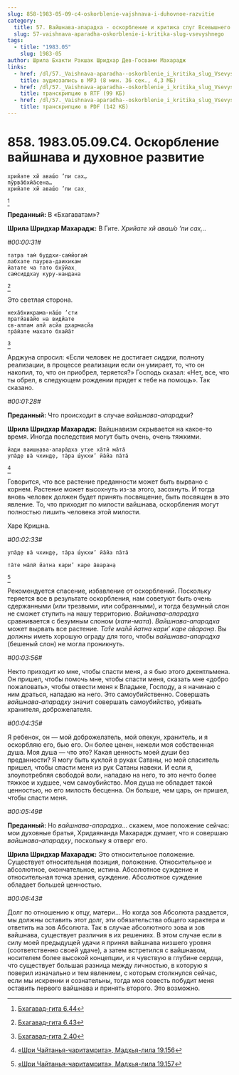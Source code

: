 ```yaml
---
slug: 858-1983-05-09-c4-oskorblenie-vajshnava-i-duhovnoe-razvitie
category:
  title: 57. Вайшнава-апарадха - оскорбление и критика слуг Всевышнего
  slug: 57-vaishnava-aparadha-oskorblenie-i-kritika-slug-vsevyshnego
tags:
  - title: "1983.05"
    slug: 1983-05
author: Шрила Бхакти Ракшак Шридхар Дев-Госвами Махарадж
links:
  - href: /dl/57._Vaishnava-aparadha--oskorblenie_i_kritika_slug_Vsevyshnego/858_1983.05.09.C4_SridharMj_Oskorblenie_vaisnava_i_duhovnoe_razvitie.mp3
    title: аудиозапись в MP3 (8 мин. 36 сек., 4,3 МБ)
  - href: /dl/57._Vaishnava-aparadha--oskorblenie_i_kritika_slug_Vsevyshnego/858_1983.05.09.C4_SridharMj_Oskorblenie_vaisnava_i_duhovnoe_razvitie.rtf
    title: транскрипцию в RTF (99 КБ)
  - href: /dl/57._Vaishnava-aparadha--oskorblenie_i_kritika_slug_Vsevyshnego/858_1983.05.09.C4_SridharMj_Oskorblenie_vaisnava_i_duhovnoe_razvitie.pdf
    title: транскрипцию в PDF (142 КБ)
---
```


# 858. 1983.05.09.C4. Оскорбление вайшнава и духовное развитие

    хрийате хй аваш́о ’пи сах̣…
    пӯрва̄бхйа̄сена…
    хрийате хй аваш́о ’пи сах̣
[^_ftn1]

**Преданный:** В «Бхагаватам»?

**Шрила Шридхар Махарадж:** В Гите. *Хрийате хй аваш́о ’пи сах̣…*

*#00:00:31#*

    татра там̇ буддхи-сам̇йогам̇
    лабхате паурва-даихикам
    йатате ча тато бхӯйах̣
    сам̇сиддхау куру-нандана
[^_ftn2]

Это светлая сторона.

    неха̄бхикрама-на̄ш́о ’сти
    пратйава̄йо на видйате
    св-алпам апй асйа дхармасйа
    тра̄йате махато бхайа̄т
[^_ftn3]

Арджуна спросил: «Если человек не достигает *сиддхи*, полноту реализации, в процессе реализации если он умирает, то, что он накопил, то, что он приобрел, теряется?» Господь сказал: «Нет, все, что ты обрел, в следующем рождении придет к тебе на помощь». Так сказано.

*#00:01:28#*

**Преданный:** Что происходит в случае *вайшнава-апарадхи*?

**Шрила Шридхар Махарадж:** Вайшнавизм скрывается на какое-то время. Иногда последствия могут быть очень, очень тяжкими.

    йади ваиш̣н̣ава-апара̄дха ут̣хе ха̄тӣ ма̄та̄
    упа̄д̣е ва̄ чхин̣д̣е, та̄ра ш́укхи’ йа̄йа па̄та̄
[^_ftn4]

Говорится, что все растение преданности может быть вырвано с корнем. Растение может высохнуть из-за этого, засохнуть. И тогда вновь человек должен будет принять посвящение, быть посвящен в это явление. То, что приходит по милости вайшнава, оскорбления могут полностью лишить человека этой милости.

Харе Кришна.

*#00:02:33#*

    упа̄д̣е ва̄ чхин̣д̣е, та̄ра ш́укхи’ йа̄йа па̄та̄

    та̄те ма̄лӣ йатна кари’ каре а̄варан̣а
[^_ftn5]

Рекомендуется спасение, избавление от оскорблений. Поскольку теряется все в результате оскорбления, нам советуют быть очень сдержанными (или трезвыми, или собранными), и тогда безумный слон не сможет ступить на нашу территорию. *Вайшнава-апарадха* сравнивается с безумным слоном (*хати-мата*). *Вайшнава-апарадха* может вырвать все растение. *Та̄те ма̄лӣ йатна кари’ каре а̄варан̣а*. Вы должны иметь хорошую ограду для того, чтобы *вайшнава-апарадха* (бешеный слон) не могла проникнуть.

*#00:03:56#*

Некто приходит ко мне, чтобы спасти меня, а я бью этого джентльмена. Он пришел, чтобы помочь мне, чтобы спасти меня, сказать мне «добро пожаловать», чтобы отвести меня к Владыке, Господу, а я начинаю с ним драться, нападаю на него. Это самоубийственно. Совершать *вайшнава-апарадху* значит совершать самоубийство, убивать хранителя, доброжелателя.

*#00:04:35#*

Я ребенок, он — мой доброжелатель, мой опекун, хранитель, и я оскорбляю его, бью его. Он более ценен, нежели моя собственная душа. Моя душа — что это? Какая ценность моей души без преданности? Я могу быть куклой в руках Сатаны, но мой спаситель пришел, чтобы спасти меня из рук Сатаны навеки. И если я, злоупотребляя свободой воли, нападаю на него, то это нечто более тяжкое и худшее, чем самоубийство. Моя душа не обладает такой ценностью, но его милость бесценна. Он больше, чем царь, он пришел, чтобы спасти меня.

*#00:05:49#*

**Преданный:** Но *вайшнава-апарадха*… скажем, мое положение сейчас: мои духовные братья, Хридаянанда Махарадж думает, что я совершаю *вайшнава-апарадху*, поскольку я отверг его.

**Шрила Шридхар Махарадж:** Это относительное положение. Существует относительная позиция, положение. Относительное и абсолютное, окончательное, истина. Абсолютное суждение и относительная точка зрения, суждение. Абсолютное суждение обладает большей ценностью.

*#00:06:43#*

Долг по отношению к отцу, матери… Но когда зов Абсолюта раздается, мы должны оставить этот долг, эти обязательства общего характера и ответить на зов Абсолюта. Так в случае абсолютного зова и зов вайшнава, существует различия в их решениях. В этом случае если в силу моей предыдущей удачи я принял вайшнава низшего уровня (соответственно своей удаче), а затем встретился с вайшнавом, носителем более высокой концепции, и я чувствую в глубине сердца, что существует большая разница между личностью, в которую я поверил изначально и тем явлением, с которым столкнулся сейчас, если мы искренни и сознательны, тогда моя совесть побудит меня оставить первого вайшнава и принять второго. Это возможно.



[^_ftn1]: [Бхагавад-гита 6.44](../notes/bhagavad-gita/bhagavad-gita-6-44.md)

[^_ftn2]: [Бхагавад-гита 6.43](../notes/bhagavad-gita/bhagavad-gita-6-43.md)

[^_ftn3]: [Бхагавад-гита 2.40](../notes/bhagavad-gita/bhagavad-gita-2-40.md)

[^_ftn4]: [«Шри Чайтанья-чаритамрита», Мадхья-лила 19.156](../notes/shri-chajtanya-charitamrita-madhya-lila/shri-chajtanya-charitamrita-madhya-lila-19-156.md)

[^_ftn5]: [«Шри Чайтанья-чаритамрита», Мадхья-лила 19.157](../notes/shri-chajtanya-charitamrita-madhya-lila/shri-chajtanya-charitamrita-madhya-lila-19-157.md)
